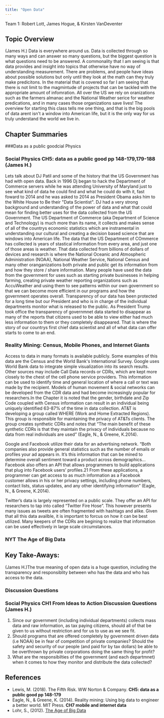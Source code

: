 ```yaml
---
title: "Open Data"
---
```



Team 1: Robert Lott, James Hogue, & Kirsten VanDeventer


## Topic Overview
 (James H.) Data is everywhere around us. Data is collected through so many ways and can answer so many questions, but the biggest question is what questions need to be answered. A commonality that I am seeing is that data provides and insight into topics that otherwise have no way of understanding measurement. There are problems, and people have ideas about possible solutions but only until they look at the math can they truly make predicitons. In the material that is covered so far I am seeing that there is not limit to the magmintude of projects that can be tackled with the appropriate amount of infomration. All over the US we rely on oranizations such as the farmers almanac and the National Weather serice for weather predications, and in many cases those organizations save lives! The overview for starting this class tells me one thing, and that is the big pools of data arent isn't a window into American life, but it is the only way for us truly understand the world we live in. 



## Chapter Summaries

###Data as a public goodcial Physics

### Social Physics **CH5: data as a public good pp 148-179,179-188 (James H.)**

Lets talk about DJ Patil and some of the history that the US Government has had with open data. Back in 1996 Dj began to hack the Department of Commerce servers while he was attending University of Maryland just to see what kind of data he could find and what he could do with it, fast foward to 2014 and he was asked to 2014 as President Obama asks him to the White House to Be their "Data Scientist". DJ had a very strong background and understanding of the power of data and what that could mean for finding better uses for the data collected from the US Government.
The US Department of Commerce (aka Department of Science and Technology) is much more than its name, it collects and makes sense of all of the countrys economic statistics which are instramental in understanding our cultural and creating a decision based science that are windows into American life. The data that the US Department of COmmerce has collected is years of stastical information from every area, and just one of those areas is weather. That data collected from billions of dollars of devices and research is where the National Oceanic and Atmospheric Administration (NOAA), National Weather Service, National Census and many other oranganizations both private and public get its information from and how they store / share information. Many people have used the data from the government for uses such as starting private businesses in helping farming, creating private weather reporting organizations such as AccuWeather and using them to see patterns within our own government so that we can become more efficient in our programs and how the government operates overall. Transparency of our data has been protected for a long time but our President and who is in charge of the individual departments monitor what is released to the public. As President Trump took office the transparency of governmnet data started to disappear as many of the reports that citizens used to be able to view either had much less information to them or they completely disappeared. That is where the story of our countrys first chief data scientist and all of what data can offer starts to come to an end.

### Reality Mining: Census, Mobile Phones, and Internet Giants
Access to data in many formats is available publicly. Some examples of this data are the Census and the World Bank's International Survey. Google uses World Bank data to integrate simple visualization into its search results. Other sources may include Call Data records or CDRs, which are kept more closely to the chest of the cell phone service providers. This information can be used to identify time and general location of where a call or text was made by the recipient. Models of human movement & social networks can be developed from the CDR data and had become increasingly popular for researchers.In the Chapter it is noted that the gender, birthdate and Zip Code coupled with Census information can result in an individual being uniquely identified 63-87% of the time in data collection. AT&T is developing a group called WHERE (Work and Home Extracted Regions). This group is responsible for maintaining the privacy of AT&Ts clients. The group creates synthetic CDRs and notes that “The main benefit of these synthetic CDRs is that they maintain the privacy of individuals because no data from real individuals are used” (Eagle, N., & Greene, K.2014). 

Google and Facebook utilize their data for an advertising network. 
“Both companies also provide general statistics such as the number of emails or profiles your ad appears in. It’s this information that can be mined to determine overall sentiment toward a product across demographics…Facebook also offers an API that allows programmers to build applications that plug into Facebook users’ profiles.21 From these applications, a programmer can get access to as much information as a Facebook customer allows in his or her privacy settings, including phone numbers, contact lists, status updates, and any other identifying information” (Eagle, N., & Greene, K.2014).

Twitter’s data is largely represented on a public scale. They offer an API for researchers to tap into called “Twitter Fire Hose”. This however presents many issues as tweets are often fragmented with hashtags and alike. Given that all this data availble, it is important to forcus on how it can be best utilized. Many keepers of the CDRs are begining to realize that information can be used effectively in large scale circumstances. 

### NYT **The Age of Big Data**



## Key Take-Aways:
(James H.)The true meaning of open data is a huge question, including the transparency and responsiblity between who has the data and who has access to the data. 

### Discussion Questions
### Social Physics **CH1 From Ideas to Action Discussion Questions (James H.)**
1. Since our government (including individual departments) collects mass data and raw information, as tax paying citizens, should all of that be given to us without restriction and for us to use as we see fit.
2. Should programs that are offered completely by government driven data (i.e NOAA) be in fear of competition of private companies? Should the safety and security of our people (and paid for by tax dollars) be able to be overthrown by private corporations doing the same thing for profit?
3. What are the responsibilties of the government (and each departmnet) when it comes to how they monitor and distribute the data collected?
 



## References

* Lewis, M. (2018). The Fifth Risk. WW Norton & Company. **CH5: data as a public good pp 148-179**  
* Eagle, N., & Greene, K. (2014). Reality mining: Using big data to engineer a better world. MIT Press. **CH7 mobile and internet data** 
* Lohr, S., (2012). [The Age of Big Data](https://www.nytimes.com/2012/02/12/sunday-review/big-datas-impact-in-the-world.html)




